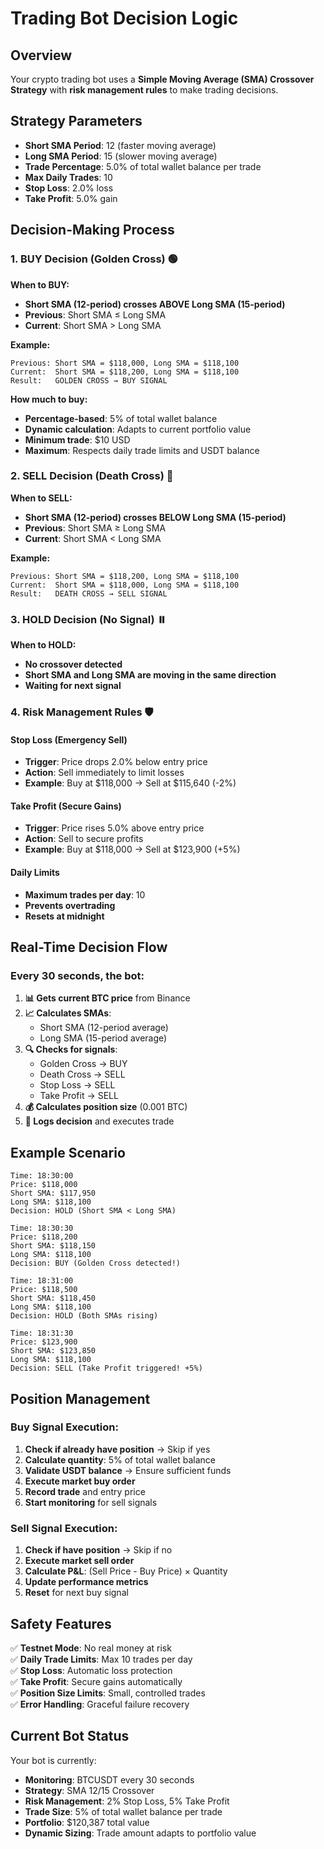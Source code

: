 # Trading Bot Decision Logic

## Overview
Your crypto trading bot uses a **Simple Moving Average (SMA) Crossover Strategy** with **risk management rules** to make trading decisions.

## Strategy Parameters
- **Short SMA Period**: 12 (faster moving average)
- **Long SMA Period**: 15 (slower moving average)
- **Trade Percentage**: 5.0% of total wallet balance per trade
- **Max Daily Trades**: 10
- **Stop Loss**: 2.0% loss
- **Take Profit**: 5.0% gain

## Decision-Making Process

### 1. BUY Decision (Golden Cross) 🟢
**When to BUY:**
- **Short SMA (12-period) crosses ABOVE Long SMA (15-period)**
- **Previous**: Short SMA ≤ Long SMA
- **Current**: Short SMA > Long SMA

**Example:**
```
Previous: Short SMA = $118,000, Long SMA = $118,100
Current:  Short SMA = $118,200, Long SMA = $118,100
Result:   GOLDEN CROSS → BUY SIGNAL
```

**How much to buy:**
- **Percentage-based**: 5% of total wallet balance
- **Dynamic calculation**: Adapts to current portfolio value
- **Minimum trade**: $10 USD
- **Maximum**: Respects daily trade limits and USDT balance

### 2. SELL Decision (Death Cross) 🔴
**When to SELL:**
- **Short SMA (12-period) crosses BELOW Long SMA (15-period)**
- **Previous**: Short SMA ≥ Long SMA  
- **Current**: Short SMA < Long SMA

**Example:**
```
Previous: Short SMA = $118,200, Long SMA = $118,100
Current:  Short SMA = $118,000, Long SMA = $118,100
Result:   DEATH CROSS → SELL SIGNAL
```

### 3. HOLD Decision (No Signal) ⏸️
**When to HOLD:**
- **No crossover detected**
- **Short SMA and Long SMA are moving in the same direction**
- **Waiting for next signal**

### 4. Risk Management Rules 🛡️

#### Stop Loss (Emergency Sell)
- **Trigger**: Price drops 2.0% below entry price
- **Action**: Sell immediately to limit losses
- **Example**: Buy at $118,000 → Sell at $115,640 (-2%)

#### Take Profit (Secure Gains)
- **Trigger**: Price rises 5.0% above entry price
- **Action**: Sell to secure profits
- **Example**: Buy at $118,000 → Sell at $123,900 (+5%)

#### Daily Limits
- **Maximum trades per day**: 10
- **Prevents overtrading**
- **Resets at midnight**

## Real-Time Decision Flow

### Every 30 seconds, the bot:

1. **📊 Gets current BTC price** from Binance
2. **📈 Calculates SMAs**:
   - Short SMA (12-period average)
   - Long SMA (15-period average)
3. **🔍 Checks for signals**:
   - Golden Cross → BUY
   - Death Cross → SELL
   - Stop Loss → SELL
   - Take Profit → SELL
4. **💰 Calculates position size** (0.001 BTC)
5. **📝 Logs decision** and executes trade

## Example Scenario

```
Time: 18:30:00
Price: $118,000
Short SMA: $117,950
Long SMA: $118,100
Decision: HOLD (Short SMA < Long SMA)

Time: 18:30:30  
Price: $118,200
Short SMA: $118,150
Long SMA: $118,100
Decision: BUY (Golden Cross detected!)

Time: 18:31:00
Price: $118,500
Short SMA: $118,450
Long SMA: $118,100
Decision: HOLD (Both SMAs rising)

Time: 18:31:30
Price: $123,900
Short SMA: $123,850
Long SMA: $118,100
Decision: SELL (Take Profit triggered! +5%)
```

## Position Management

### Buy Signal Execution:
1. **Check if already have position** → Skip if yes
2. **Calculate quantity**: 5% of total wallet balance
3. **Validate USDT balance** → Ensure sufficient funds
4. **Execute market buy order**
5. **Record trade** and entry price
6. **Start monitoring** for sell signals

### Sell Signal Execution:
1. **Check if have position** → Skip if no
2. **Execute market sell order**
3. **Calculate P&L**: (Sell Price - Buy Price) × Quantity
4. **Update performance metrics**
5. **Reset** for next buy signal

## Safety Features

✅ **Testnet Mode**: No real money at risk  
✅ **Daily Trade Limits**: Max 10 trades per day  
✅ **Stop Loss**: Automatic loss protection  
✅ **Take Profit**: Secure gains automatically  
✅ **Position Size Limits**: Small, controlled trades  
✅ **Error Handling**: Graceful failure recovery  

## Current Bot Status

Your bot is currently:
- **Monitoring**: BTCUSDT every 30 seconds
- **Strategy**: SMA 12/15 Crossover
- **Risk Management**: 2% Stop Loss, 5% Take Profit
- **Trade Size**: 5% of total wallet balance per trade
- **Portfolio**: $120,387 total value
- **Dynamic Sizing**: Trade amount adapts to portfolio value 